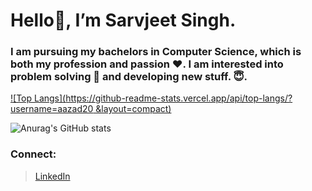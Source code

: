 # Hello👋, I’m Sarvjeet Singh.

### I am pursuing my bachelors in Computer Science, which is both my profession and passion :heart:. I am interested into problem solving :star2: and developing new stuff. :innocent:. 


[![Top Langs](https://github-readme-stats.vercel.app/api/top-langs/?username=aazad20 &layout=compact)](https://github.com/anuraghazra/github-readme-stats)




![Anurag's GitHub stats](https://github-readme-stats.vercel.app/api?username=aazad20&show_icons=true&theme=tokyonight)


### Connect:
> [LinkedIn ](https://www.linkedin.com/in/sarvjeet-singh-6249551b7/) <br/>

